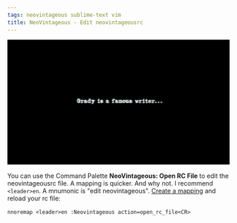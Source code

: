 ```yaml
---
tags: neovintageous sublime-text vim
title: NeoVintageous - Edit neovintageousrc
---
```


![Wonder Boys (2000)](/assets/2023-05-17-wonder-boys.webp)

You can use the Command Palette **NeoVintageous: Open RC File** to edit the neovintageousrc file. A mapping is quicker. And why not. I recommend `<leader>en`. A mnumonic is "edit neovintageous". [Create a mapping](/2022/11/21/vimrc-and-neovintageousrc/) and reload your rc file:

```vim
nnoremap <leader>en :Neovintageous action=open_rc_file<CR>
```
